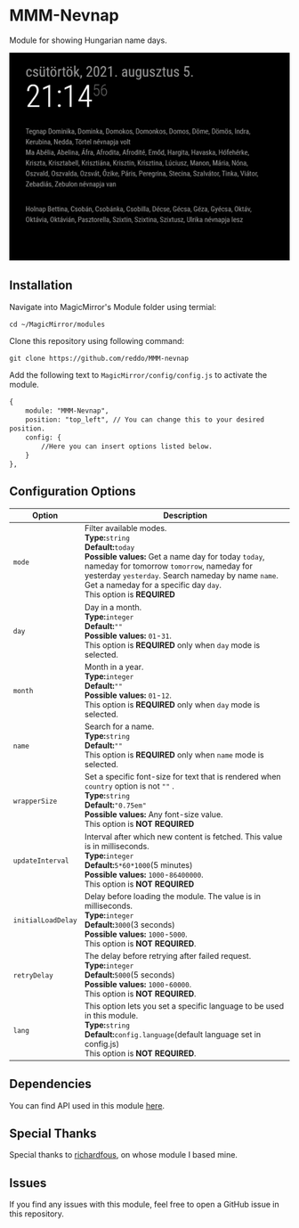# MMM-Nevnap

Module for showing Hungarian name days.

![module MMM-Nevnap](screenshots/screenshot.png)

## Installation

Navigate into MagicMirror's Module folder using termial:

```
cd ~/MagicMirror/modules
```

Clone this repository using following command:

```
git clone https://github.com/reddo/MMM-nevnap
```

Add the following text to `MagicMirror/config/config.js` to activate the module.

```
{
    module: "MMM-Nevnap",
    position: "top_left", // You can change this to your desired position.
    config: {
        //Here you can insert options listed below.
    }
},
```

## Configuration Options

| Option             | Description                                                                                                                                                                                                                                                                                                    |
| ------------------ | ---------------------------------------------------------------------------------------------------------------------------------------------------------------------------------------------------------------------------------------------------------------------------------------------------------------|
| `mode`             | Filter available modes.<br/> **Type:**`string`<br/> **Default:**`today`<br/>**Possible values:** Get a name day for today `today`, nameday for tomorrow `tomorrow`, nameday for yesterday `yesterday`. Search nameday by name `name`. Get a nameday for a specific day `day`.<br/> This option is **REQUIRED** |
| `day`              | Day in a month.<br/> **Type:**`integer`<br/> **Default:**`""`<br/>**Possible values:** `01`-`31`.<br/> This option is **REQUIRED** only when `day` mode is selected.                                                                                                                                           |
| `month`            | Month in a year.<br/> **Type:**`integer`<br/> **Default:**`""`<br/>**Possible values:** `01`-`12`.<br/> This option is **REQUIRED** only when `day` mode is selected.                                                                                                                                          |
| `name`             | Search for a name.<br/> **Type:**`string`<br/> **Default:**`""`<br/>This option is **REQUIRED** only when `name` mode is selected.                                                                                                                                                                             |
| `wrapperSize`      | Set a specific font-size for text that is rendered when `country` option is not `""` .<br/> **Type:**`string`<br/> **Default:**`"0.75em"`<br/>**Possible values:** Any font-size value.<br/> This option is **NOT REQUIRED**                                                                                   |
| `updateInterval`   | Interval after which new content is fetched. This value is in milliseconds.<br/> **Type:**`integer`<br/> **Default:**`5*60*1000`(5 minutes)<br/>**Possible values:** `1000`-`86400000`.<br/> This option is **NOT REQUIRED**                                                                                   |
| `initialLoadDelay` | Delay before loading the module. The value is in milliseconds.<br/> **Type:**`integer`<br/> **Default:**`3000`(3 seconds)<br/>**Possible values:** `1000`-`5000`.<br/> This option is **NOT REQUIRED**.                                                                                                        |
| `retryDelay`       | The delay before retrying after failed request.<br/> **Type:**`integer`<br/> **Default:**`5000`(5 seconds)<br/>**Possible values:** `1000`-`60000`.<br/> This option is **NOT REQUIRED**.                                                                                                                      |
| `lang`             | This option lets you set a specific language to be used in this module.<br/> **Type:**`string`<br/> **Default:**`config.language`(default language set in config.js)<br/> This option is **NOT REQUIRED**.                                                                                                     |

## Dependencies

You can find API used in this module [here](https://nevnapok.eu/).

## Special Thanks

Special thanks to [richardfous](https://github.com/richardfous/MMM-NameDay), on whose module I based mine.

## Issues

If you find any issues with this module, feel free to open a GitHub issue in this repository.
